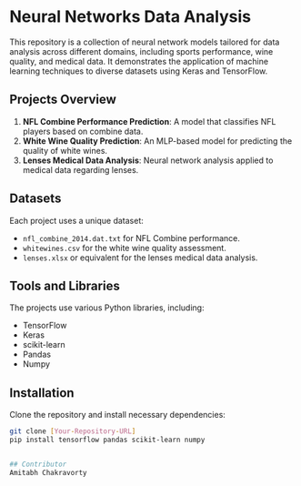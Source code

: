 # Neural Networks Data Analysis

This repository is a collection of neural network models tailored for data analysis across different domains, including sports performance, wine quality, and medical data. It demonstrates the application of machine learning techniques to diverse datasets using Keras and TensorFlow.

## Projects Overview

1. **NFL Combine Performance Prediction**: A model that classifies NFL players based on combine data.
2. **White Wine Quality Prediction**: An MLP-based model for predicting the quality of white wines.
3. **Lenses Medical Data Analysis**: Neural network analysis applied to medical data regarding lenses.

## Datasets

Each project uses a unique dataset:
- `nfl_combine_2014.dat.txt` for NFL Combine performance.
- `whitewines.csv` for the white wine quality assessment.
- `lenses.xlsx` or equivalent for the lenses medical data analysis.

## Tools and Libraries

The projects use various Python libraries, including:
- TensorFlow
- Keras
- scikit-learn
- Pandas
- Numpy

## Installation

Clone the repository and install necessary dependencies:

```bash
git clone [Your-Repository-URL]
pip install tensorflow pandas scikit-learn numpy


## Contributor
Amitabh Chakravorty
